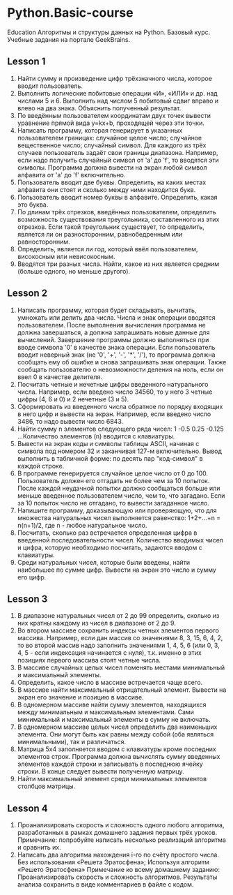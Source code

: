 # **Python.Basic-course**
Education
Алгоритмы и структуры данных на Python. Базовый курс. Учебные задания на портале GeekBrains.

## **Lesson 1**

1. Найти сумму и произведение цифр трёхзначного числа, которое вводит пользователь.
2. Выполнить логические побитовые операции «И», «ИЛИ» и др. над числами 5 и 6. Выполнить над числом 5 побитовый сдвиг вправо и влево на два знака. Объяснить полученный результат.
3. По введённым пользователем координатам двух точек вывести уравнение прямой вида y=kx+b, проходящей через эти точки.
4. Написать программу, которая генерирует в указанных пользователем границах:
случайное целое число;
случайное вещественное число;
случайный символ.
Для каждого из трёх случаев пользователь задаёт свои границы диапазона. Например, если надо получить случайный символ от 'a' до 'f', то вводятся эти символы. Программа должна вывести на экран любой символ алфавита от 'a' до 'f' включительно.
5. Пользователь вводит две буквы. Определить, на каких местах алфавита они стоят и сколько между ними находится букв.
6. Пользователь вводит номер буквы в алфавите. Определить, какая это буква.
7. По длинам трёх отрезков, введённых пользователем, определить возможность существования треугольника, составленного из этих отрезков. Если такой треугольник существует, то определить, является ли он разносторонним, равнобедренным или равносторонним.
8. Определить, является ли год, который ввёл пользователем, високосным или невисокосным.
9. Вводятся три разных числа. Найти, какое из них является средним (больше одного, но меньше другого).

## **Lesson 2**

1. Написать программу, которая будет складывать, вычитать, умножать или делить два числа. Числа и знак операции вводятся пользователем. После выполнения вычисления программа не должна завершаться, а должна запрашивать новые данные для вычислений. Завершение программы должно выполняться при вводе символа '0' в качестве знака операции. Если пользователь вводит неверный знак (не '0', '+', '-', '*', '/'), то программа должна сообщать ему об ошибке и снова запрашивать знак операции. Также сообщать пользователю о невозможности деления на ноль, если он ввел 0 в качестве делителя.
2. Посчитать четные и нечетные цифры введенного натурального числа. Например, если введено число 34560, то у него 3 четные цифры (4, 6 и 0) и 2 нечетные (3 и 5).
3. Сформировать из введенного числа обратное по порядку входящих в него цифр и вывести на экран. Например, если введено число 3486, то надо вывести число 6843.
4. Найти сумму n элементов следующего ряда чисел: 1 -0.5 0.25 -0.125 ...Количество элементов (n) вводится с клавиатуры.
5. Вывести на экран коды и символы таблицы ASCII, начиная с символа под номером 32 и заканчивая 127-м включительно. Вывод выполнить в табличной форме: по десять пар "код-символ" в каждой строке.
6. В программе генерируется случайное целое число от 0 до 100. Пользователь должен его отгадать не более чем за 10 попыток. После каждой неудачной попытки должно сообщаться больше или меньше введенное пользователем число, чем то, что загадано. Если за 10 попыток число не отгадано, то вывести загаданное число.
7. Напишите программу, доказывающую или проверяющую, что для множества натуральных чисел выполняется равенство: 1+2+...+n = n(n+1)/2, где n - любое натуральное число.
8. Посчитать, сколько раз встречается определенная цифра в введенной последовательности чисел. Количество вводимых чисел и цифра, которую необходимо посчитать, задаются вводом с клавиатуры.
9. Среди натуральных чисел, которые были введены, найти наибольшее по сумме цифр. Вывести на экран это число и сумму его цифр.

## **Lesson 3**

1. В диапазоне натуральных чисел от 2 до 99 определить, сколько из них кратны каждому из чисел в диапазоне от 2 до 9.
2. Во втором массиве сохранить индексы четных элементов первого массива. Например, если дан массив со значениями 8, 3, 15, 6, 4, 2, то во второй массив надо заполнить значениями 1, 4, 5, 6 (или 0, 3, 4, 5 - если индексация начинается с нуля), т.к. именно в этих позициях первого массива стоят четные числа.
3. В массиве случайных целых чисел поменять местами минимальный и максимальный элементы.
4. Определить, какое число в массиве встречается чаще всего.
5. В массиве найти максимальный отрицательный элемент. Вывести на экран его значение и позицию в массиве.
6. В одномерном массиве найти сумму элементов, находящихся между минимальным и максимальным элементами. Сами минимальный и максимальный элементы в сумму не включать.
7. В одномерном массиве целых чисел определить два наименьших элемента. Они могут быть как равны между собой (оба являться минимальными), так и различаться.
8. Матрица 5x4 заполняется вводом с клавиатуры кроме последних элементов строк. Программа должна вычислять сумму введенных элементов каждой строки и записывать в последнюю ячейку строки. В конце следует вывести полученную матрицу.
9. Найти максимальный элемент среди минимальных элементов столбцов матрицы.


## **Lesson 4**

1. Проанализировать скорость и сложность одного любого алгоритма, разработанных в рамках домашнего задания первых трёх уроков.
Примечание: попробуйте написать несколько реализаций алгоритма и сравнить их.
2. Написать два алгоритма нахождения i-го по счёту простого числа.
Без использования «Решета Эратосфена»;
Используя алгоритм «Решето Эратосфена»
Примечание ко всему домашнему заданию: Проанализировать скорость и сложность алгоритмов. Результаты анализа сохранить в виде комментариев в файле с кодом.
